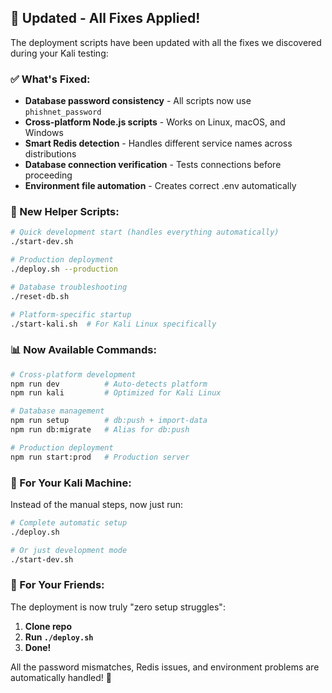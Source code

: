 ## 🔧 **Updated - All Fixes Applied!**

The deployment scripts have been updated with all the fixes we discovered during your Kali testing:

### **✅ What's Fixed:**
- **Database password consistency** - All scripts now use `phishnet_password`
- **Cross-platform Node.js scripts** - Works on Linux, macOS, and Windows
- **Smart Redis detection** - Handles different service names across distributions
- **Database connection verification** - Tests connections before proceeding
- **Environment file automation** - Creates correct .env automatically

### **🚀 New Helper Scripts:**
```bash
# Quick development start (handles everything automatically)
./start-dev.sh

# Production deployment  
./deploy.sh --production

# Database troubleshooting
./reset-db.sh

# Platform-specific startup
./start-kali.sh  # For Kali Linux specifically
```

### **📊 Now Available Commands:**
```bash
# Cross-platform development
npm run dev          # Auto-detects platform
npm run kali         # Optimized for Kali Linux

# Database management
npm run setup        # db:push + import-data
npm run db:migrate   # Alias for db:push

# Production deployment
npm run start:prod   # Production server
```

### **🎯 For Your Kali Machine:**

Instead of the manual steps, now just run:
```bash
# Complete automatic setup
./deploy.sh

# Or just development mode
./start-dev.sh
```

### **🎉 For Your Friends:**

The deployment is now truly "zero setup struggles":
1. **Clone repo**
2. **Run `./deploy.sh`** 
3. **Done!**

All the password mismatches, Redis issues, and environment problems are automatically handled! 🚀
